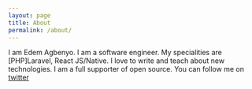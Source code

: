 ```yaml
---
layout: page
title: About
permalink: /about/
---
```


I am Edem Agbenyo. I am a software engineer. My specialities are [PHP]Laravel, React JS/Native. 
I love to write and teach about new technologies. I am a full supporter of open source. 
You can follow me on
[twitter](https://twitter.com/edemAgbenyo)

